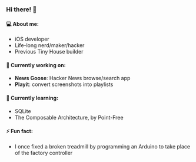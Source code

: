 ### Hi there! 👋

#### 💻 About me:
- iOS developer
- Life-long nerd/maker/hacker
- Previous Tiny House builder

#### 🔭 Currently working on:
- **News Goose**: Hacker News browse/search app
- **Playit**: convert screenshots into playlists

#### 🌱 Currently learning:
- SQLite
- The Composable Architecture, by Point-Free

#### ⚡ Fun fact:
- I once fixed a broken treadmill by programming an Arduino to take place of the factory controller

<!--
- 👯 I’m looking to collaborate on ...
- 🤔 I’m looking for help with ...
- 💬 Ask me about ...
- 📫 How to reach me: ...
- 😄 Pronouns: ...

✨ _special_ ✨

-->
